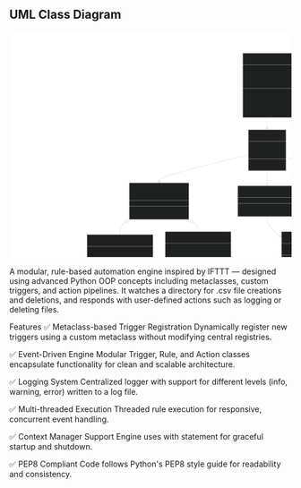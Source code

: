 ## UML Class Diagram

<img src="project/umlclass.svg" alt="UML Class Diagram" width="600"/>


A modular, rule-based automation engine inspired by IFTTT — designed using advanced Python OOP concepts including metaclasses, custom triggers, and action pipelines.
It watches a directory for .csv file creations and deletions, and responds with user-defined actions such as logging or deleting files.

Features
✅ Metaclass-based Trigger Registration
Dynamically register new triggers using a custom metaclass without modifying central registries.

✅ Event-Driven Engine
Modular Trigger, Rule, and Action classes encapsulate functionality for clean and scalable architecture.

✅ Logging System
Centralized logger with support for different levels (info, warning, error) written to a log file.

✅ Multi-threaded Execution
Threaded rule execution for responsive, concurrent event handling.

✅ Context Manager Support
Engine uses with statement for graceful startup and shutdown.

✅ PEP8 Compliant
Code follows Python's PEP8 style guide for readability and consistency.

